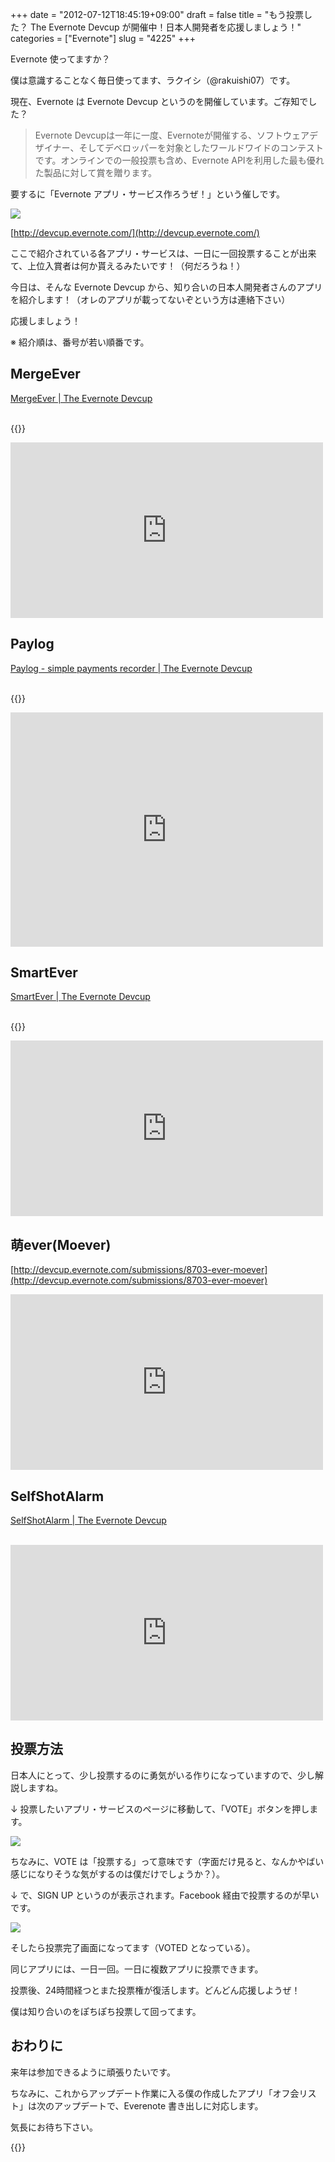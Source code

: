 +++
date = "2012-07-12T18:45:19+09:00"
draft = false
title = "もう投票した？ The Evernote Devcup が開催中！日本人開発者を応援しましょう！"
categories = ["Evernote"]
slug = "4225"
+++

Evernote 使ってますか？

僕は意識することなく毎日使ってます、ラクイシ（@rakuishi07）です。

現在、Evernote は Evernote Devcup というのを開催しています。ご存知でした？

<blockquote><p>Evernote Devcupは一年に一度、Evernoteが開催する、ソフトウェアデザイナー、そしてデベロッパーを対象としたワールドワイドのコンテストです。オンラインでの一般投票も含め、Evernote APIを利用した最も優れた製品に対して賞を贈ります。</p></blockquote>

要するに「Evernote アプリ・サービス作ろうぜ！」という催しです。

![](/images/2012/07/4225_1.png)<br />

[http://devcup.evernote.com/](http://devcup.evernote.com/)

ここで紹介されている各アプリ・サービスは、一日に一回投票することが出来て、上位入賞者は何か貰えるみたいです！（何だろうね！）

今日は、そんな Evernote Devcup から、知り合いの日本人開発者さんのアプリを紹介します！（オレのアプリが載ってないぞという方は連絡下さい）

応援しましょう！

※ 紹介順は、番号が若い順番です。

## MergeEver

[MergeEver | The Evernote Devcup](http://devcup.evernote.com/submissions/8229-mergeever?notice=success#vote_submission_8229)<br /><br />

{{<app id="538412128" title="MergeEver - Evernoteのノートをマージ 1.0.0（￥170）" src="http://a4.mzstatic.com/us/r1000/106/Purple/v4/0c/d3/54/0cd35416-51e6-ada0-2a83-cb19c038fccf/mzl.cxflyhdc.100x100-75.png">}}

<iframe width="500" height="281" src="http://www.youtube.com/embed/iFQdpAVUrc4" frameborder="0" allowfullscreen></iframe>

## Paylog

[Paylog - simple payments recorder | The Evernote Devcup](http://devcup.evernote.com/submissions/8341-paylog-simple-payments-recorder)<br /><br />

{{<app id="506443954" title="かんたん支払い記録 Paylog 1.1.1（￥85）" src="http://a3.mzstatic.com/us/r1000/061/Purple/v4/64/5e/79/645e79c4-197a-957b-82d7-4bffb4ce7654/mza_5600187474121149462.100x100-75.jpg">}}

<iframe width="500" height="375" src="http://www.youtube.com/embed/Pkat0TiU8pA" frameborder="0" allowfullscreen></iframe>

## SmartEver

[SmartEver | The Evernote Devcup](http://devcup.evernote.com/submissions/8426-smartever)<br /><br />

{{<app id="493990103" title="SmartEver 1.0（￥170）" src="http://a1.mzstatic.com/us/r1000/116/Purple/v4/b7/86/41/b7864194-91c8-3abf-e2d1-c234a37d4198/mza_5251020485347599819.100x100-75.png">}}

<iframe width="500" height="281" src="http://www.youtube.com/embed/zXyrJsGCP74" frameborder="0" allowfullscreen></iframe>

## 萌ever(Moever)

[http://devcup.evernote.com/submissions/8703-ever-moever](http://devcup.evernote.com/submissions/8703-ever-moever)<br />

<iframe width="500" height="281" src="http://www.youtube.com/embed/nKxh-X-gHQg" frameborder="0" allowfullscreen></iframe>

## SelfShotAlarm

[SelfShotAlarm | The Evernote Devcup](http://devcup.evernote.com/submissions/8711-selfshotalarm)<br /><br />

<iframe width="500" height="281" src="http://www.youtube.com/embed/GJlkXxt4rAY" frameborder="0" allowfullscreen></iframe>

## 投票方法

日本人にとって、少し投票するのに勇気がいる作りになっていますので、少し解説しますね。

↓ 投票したいアプリ・サービスのページに移動して、「VOTE」ボタンを押します。

![](/images/2012/07/4225_2.png)

ちなみに、VOTE は「投票する」って意味です（字面だけ見ると、なんかやばい感じになりそうな気がするのは僕だけでしょうか？）。

↓ で、SIGN UP というのが表示されます。Facebook 経由で投票するのが早いです。

![](/images/2012/07/4225_3.png)

そしたら投票完了画面になってます（VOTED となっている）。

同じアプリには、一日一回。一日に複数アプリに投票できます。

投票後、24時間経つとまた投票権が復活します。どんどん応援しようぜ！

僕は知り合いのをぽちぽち投票して回ってます。

## おわりに

来年は参加できるように頑張りたいです。

ちなみに、これからアップデート作業に入る僕の作成したアプリ「オフ会リスト」は次のアップデートで、Everenote 書き出しに対応します。

気長にお待ち下さい。

{{<app id="533017985" title="オフ会リスト - 参加者管理を簡単に（￥170）" src="http://a5.mzstatic.com/us/r30/Purple/v4/bb/ae/7f/bbae7fe1-2276-94ca-d6f6-73847f002af2/mza_7142949790401148668.100x100-75.png">}}
